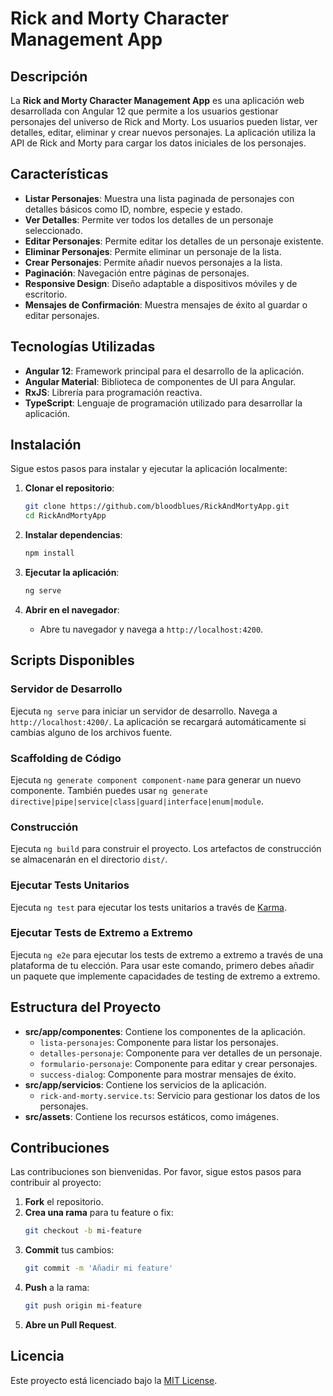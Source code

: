 # Rick and Morty Character Management App

## Descripción

La **Rick and Morty Character Management App** es una aplicación web desarrollada con Angular 12 que permite a los usuarios gestionar personajes del universo de Rick and Morty. Los usuarios pueden listar, ver detalles, editar, eliminar y crear nuevos personajes. La aplicación utiliza la API de Rick and Morty para cargar los datos iniciales de los personajes.

## Características

- **Listar Personajes**: Muestra una lista paginada de personajes con detalles básicos como ID, nombre, especie y estado.
- **Ver Detalles**: Permite ver todos los detalles de un personaje seleccionado.
- **Editar Personajes**: Permite editar los detalles de un personaje existente.
- **Eliminar Personajes**: Permite eliminar un personaje de la lista.
- **Crear Personajes**: Permite añadir nuevos personajes a la lista.
- **Paginación**: Navegación entre páginas de personajes.
- **Responsive Design**: Diseño adaptable a dispositivos móviles y de escritorio.
- **Mensajes de Confirmación**: Muestra mensajes de éxito al guardar o editar personajes.

## Tecnologías Utilizadas

- **Angular 12**: Framework principal para el desarrollo de la aplicación.
- **Angular Material**: Biblioteca de componentes de UI para Angular.
- **RxJS**: Librería para programación reactiva.
- **TypeScript**: Lenguaje de programación utilizado para desarrollar la aplicación.

## Instalación

Sigue estos pasos para instalar y ejecutar la aplicación localmente:

1. **Clonar el repositorio**:
    ```bash
    git clone https://github.com/bloodblues/RickAndMortyApp.git
    cd RickAndMortyApp
    ```

2. **Instalar dependencias**:
    ```bash
    npm install
    ```

3. **Ejecutar la aplicación**:
    ```bash
    ng serve
    ```

4. **Abrir en el navegador**:
    - Abre tu navegador y navega a `http://localhost:4200`.

## Scripts Disponibles

### Servidor de Desarrollo

Ejecuta `ng serve` para iniciar un servidor de desarrollo. Navega a `http://localhost:4200/`. La aplicación se recargará automáticamente si cambias alguno de los archivos fuente.

### Scaffolding de Código

Ejecuta `ng generate component component-name` para generar un nuevo componente. También puedes usar `ng generate directive|pipe|service|class|guard|interface|enum|module`.

### Construcción

Ejecuta `ng build` para construir el proyecto. Los artefactos de construcción se almacenarán en el directorio `dist/`.

### Ejecutar Tests Unitarios

Ejecuta `ng test` para ejecutar los tests unitarios a través de [Karma](https://karma-runner.github.io).

### Ejecutar Tests de Extremo a Extremo

Ejecuta `ng e2e` para ejecutar los tests de extremo a extremo a través de una plataforma de tu elección. Para usar este comando, primero debes añadir un paquete que implemente capacidades de testing de extremo a extremo.

## Estructura del Proyecto

- **src/app/componentes**: Contiene los componentes de la aplicación.
  - `lista-personajes`: Componente para listar los personajes.
  - `detalles-personaje`: Componente para ver detalles de un personaje.
  - `formulario-personaje`: Componente para editar y crear personajes.
  - `success-dialog`: Componente para mostrar mensajes de éxito.
- **src/app/servicios**: Contiene los servicios de la aplicación.
  - `rick-and-morty.service.ts`: Servicio para gestionar los datos de los personajes.
- **src/assets**: Contiene los recursos estáticos, como imágenes.

## Contribuciones

Las contribuciones son bienvenidas. Por favor, sigue estos pasos para contribuir al proyecto:

1. **Fork** el repositorio.
2. **Crea una rama** para tu feature o fix:
    ```bash
    git checkout -b mi-feature
    ```
3. **Commit** tus cambios:
    ```bash
    git commit -m 'Añadir mi feature'
    ```
4. **Push** a la rama:
    ```bash
    git push origin mi-feature
    ```
5. **Abre un Pull Request**.

## Licencia

Este proyecto está licenciado bajo la [MIT License](LICENSE).
